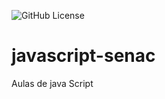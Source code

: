 ![GitHub License](https://img.shields.io/github/license/PatrickHeiisen/javascript?style=plastic)
# javascript-senac
Aulas de java Script
